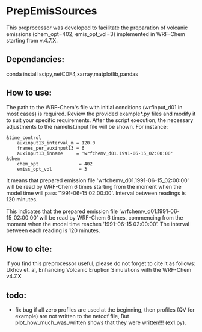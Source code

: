 # PrepEmisSources
This preprocessor was developed to facilitate the preparation of volcanic emissions 
(chem_opt=402, emis_opt_vol=3) implemented in WRF-Chem starting from v.4.7.X.

## Dependancies:
conda install scipy,netCDF4,xarray,matplotlib,pandas

## How to use:
The path to the WRF-Chem's file with initial conditions (wrfinput_d01 in most cases) is 
required. Review the provided example*.py files and modify it to suit your specific 
requirements. After the script execution, the necessary adjustments to the namelist.input
file will be shown. For instance:

    &time_control
	    auxinput13_interval_m = 120.0
	    frames_per_auxinput13 = 6
	    auxinput13_inname     = 'wrfchemv_d01.1991-06-15_02:00:00'
    &chem
	    chem_opt               = 402
	    emiss_opt_vol          = 3

It means that prepared emission file 'wrfchemv_d01.1991-06-15_02:00:00' will be
read by WRF-Chem 6 times starting from the moment when the model time will pass 
'1991-06-15 02:00:00'. Interval between readings is 120 minutes.

This indicates that the prepared emission file ‘wrfchemv_d01.1991-06-15_02:00:00’ 
will be read by WRF-Chem 6 times, commencing from the moment when the model time 
reaches ‘1991-06-15 02:00:00’. The interval between each reading is 120 minutes.

## How to cite:
If you find this preprocessor useful, please do not forget to cite it as follows:
Ukhov et. al, Enhancing Volcanic Eruption Simulations with the WRF-Chem v4.7.X

## todo:
- fix bug if all zero profiles are used at the beginning, then profiles (QV for example) are not written to the netcdf file, But plot_how_much_was_written shows that they were written!!! (ex1.py).